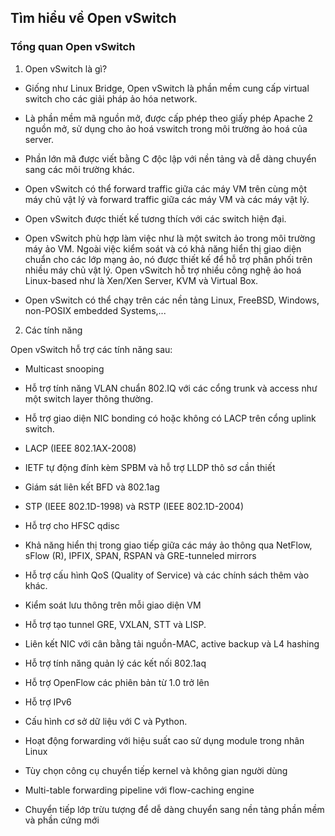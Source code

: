 ## Tìm hiểu về Open vSwitch

### Tổng quan Open vSwitch

1. Open vSwitch là gì?

- Giống như Linux Bridge, Open vSwitch là phần mềm cung cấp virtual switch cho các giải pháp ảo hóa network.

- Là phần mềm mã nguồn mở, được cấp phép theo giấy phép Apache 2 nguồn mở, sử dụng cho ảo hoá vswitch trong môi trường ảo hoá của server.

- Phần lớn mã được viết bằng C độc lập với nền tảng và dễ dàng chuyển sang các môi trường khác.

- Open vSwitch có thể forward traffic giữa các máy VM trên cùng một máy chủ vật lý và forward traffic giữa các máy VM và các máy vật lý.

- Open vSwitch được thiết kế tương thích với các switch hiện đại.

- Open vSwitch phù hợp làm việc như là một switch ảo trong môi trường máy ảo VM. Ngoài việc kiểm soát và có khả năng hiển thị giao diện chuẩn cho các lớp mạng ảo, nó được thiết kế để hỗ trợ phân phối trên nhiều máy chủ vật lý. Open vSwitch hỗ trợ nhiều công nghệ ảo hoá Linux-based như là Xen/Xen Server, KVM và Virtual Box.

- Open vSwitch có thể chạy trên các nền tảng Linux, FreeBSD, Windows, non-POSIX embedded Systems,...

2. Các tính năng

Open vSwitch hỗ trợ các tính năng sau:

- Multicast snooping

- Hỗ trợ tính năng VLAN chuẩn 802.IQ với các cổng trunk và access như một switch layer thông thường.

- Hỗ trợ giao diện NIC bonding có hoặc không có LACP trên cổng uplink switch.

- LACP (IEEE 802.1AX-2008)

- IETF tự động đính kèm SPBM và hỗ trợ LLDP thô sơ cần thiết

- Giám sát liên kết BFD và 802.1ag

- STP (IEEE 802.1D-1998) và RSTP (IEEE 802.1D-2004)

- Hỗ trợ cho HFSC qdisc

- Khả năng hiển thị trong giao tiếp giữa các máy ảo thông qua NetFlow, sFlow (R), IPFIX, SPAN, RSPAN và GRE-tunneled mirrors

- Hỗ trợ cấu hình QoS (Quality of Service) và các chính sách thêm vào khác.

- Kiểm soát lưu thông trên mỗi giao diện VM

- Hỗ trợ tạo tunnel GRE, VXLAN, STT và LISP.

- Liên kết NIC với cân bằng tải nguồn-MAC, active backup và L4 hashing

- Hỗ trợ tính năng quản lý các kết nối 802.1aq

- Hỗ trợ OpenFlow các phiên bản từ 1.0 trở lên

- Hỗ trợ IPv6

- Cấu hình cơ sở dữ liệu với C và Python.

- Hoạt động forwarding với hiệu suất cao sử dụng module trong nhân Linux

- Tùy chọn công cụ chuyển tiếp kernel và không gian người dùng

- Multi-table forwarding pipeline với flow-caching engine

- Chuyển tiếp lớp trừu tượng để dễ dàng chuyển sang nền tảng phần mềm và phần cứng mới